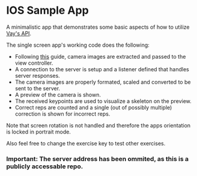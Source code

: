 # IOS Sample App

A minimalistic app that demonstrates some basic aspects of how to utilize [Vay's API][1].

The single screen app's working code does the following:
- Following [this][2] guide, camera images are extracted and passed to the view controller.
- A connection to the server is setup and a listener defined that handles server responses.
- The camera images are properly formated, scaled and converted to be sent to the server.
- A preview of the camera is shown.
- The received keypoints are used to visualize a skeleton on the preview.
- Correct reps are counted and a single (out of possibly multiple) correction is shown for incorrect reps.

Note that screen rotation is not handled and therefore the apps orientation is locked in portrait mode. 

Also feel free to change the exercise key to test other exercises.

### Important: The server address has been ommited, as this is a publicly accessable repo.

[1]: https://api.docs.vay.ai/
[2]: https://medium.com/ios-os-x-development/ios-camera-frames-extraction-d2c0f80ed05a
